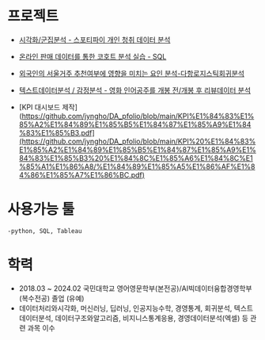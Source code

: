 # 프로젝트
- [시각화/군집분석 - 스포티파이 개인 청취 데이터 분석](https://github.com/jyngho/DA_pfolio/blob/main/%E1%84%89%E1%85%B3%E1%84%91%E1%85%A9%E1%84%90%E1%85%B5%E1%84%91%E1%85%A1%E1%84%8B%E1%85%B5%20%E1%84%83%E1%85%A6%E1%84%8B%E1%85%B5%E1%84%90%E1%85%A5%E1%84%87%E1%85%AE%E1%86%AB%E1%84%89%E1%85%A5%E1%86%A8/%E1%84%89%E1%85%B3%E1%84%91%E1%85%A9%E1%84%90%E1%85%B5%E1%84%91%E1%85%A1%E1%84%8B%E1%85%B5%20%E1%84%83%E1%85%A6%E1%84%8B%E1%85%B5%E1%84%90%E1%85%A5%E1%84%87%E1%85%AE%E1%86%AB%E1%84%89%E1%85%A5%E1%86%A8%20-%20%E1%84%89%E1%85%A5%E1%86%AF%E1%84%86%E1%85%A7%E1%86%BC.pdf)

- [온라인 판매 데이터를 통한 코호트 분석 실습 - SQL](https://github.com/jyngho/DA_pfolio/blob/main/%E1%84%8F%E1%85%A9%E1%84%92%E1%85%A9%E1%84%90%E1%85%B3%E1%84%87%E1%85%AE%E1%86%AB%E1%84%89%E1%85%A5%E1%86%A8%20%E1%84%89%E1%85%B5%E1%86%AF%E1%84%89%E1%85%B3%E1%86%B8/%E1%84%89%E1%85%B5%E1%86%AF%E1%84%89%E1%85%B3%E1%86%B8%E1%84%82%E1%85%A2%E1%84%8B%E1%85%A7%E1%86%A8%20%E1%84%89%E1%85%A5%E1%86%AF%E1%84%86%E1%85%A7%E1%86%BC.pdf)

- [외국인의 서울거주 추천여부에 영향을 미치는 요인 분석-다항로지스틱회귀분석](https://github.com/jyngho/DA_pfolio/blob/main/%E1%84%83%E1%85%A1%E1%84%92%E1%85%A1%E1%86%BC%E1%84%85%E1%85%A9%E1%84%8C%E1%85%B5%E1%84%89%E1%85%B3%E1%84%90%E1%85%B5%E1%86%A8%E1%84%92%E1%85%AC%E1%84%80%E1%85%B1%E1%84%87%E1%85%AE%E1%86%AB%E1%84%89%E1%85%A5%E1%86%A8/%E1%84%8B%E1%85%AC%E1%84%80%E1%85%AE%E1%86%A8%E1%84%8B%E1%85%B5%E1%86%AB%E1%84%8B%E1%85%B4%20%E1%84%89%E1%85%A5%E1%84%8B%E1%85%AE%E1%86%AF%E1%84%80%E1%85%A5%E1%84%8C%E1%85%AE%20%E1%84%8E%E1%85%AE%E1%84%8E%E1%85%A5%E1%86%AB%E1%84%8B%E1%85%A6%20%E1%84%8B%E1%85%A7%E1%86%BC%E1%84%92%E1%85%A3%E1%86%BC%E1%84%8B%E1%85%B3%E1%86%AF%20%E1%84%86%E1%85%B5%E1%84%8E%E1%85%B5%E1%84%82%E1%85%B3%E1%86%AB%20%E1%84%8B%E1%85%AD%E1%84%8B%E1%85%B5%E1%86%AB%20%E1%84%87%E1%85%AE%E1%86%AB%E1%84%89%E1%85%A5%E1%86%A8(%E1%84%83%E1%85%A1%E1%84%92%E1%85%A1%E1%86%BC%E1%84%85%E1%85%A9%E1%84%8C%E1%85%B5%E1%84%89%E1%85%B3%E1%84%90%E1%85%B5%E1%86%A8%E1%84%92%E1%85%AC%E1%84%80%E1%85%B1%E1%84%87%E1%85%AE%E1%86%AB%E1%84%89%E1%85%A5%E1%86%A8)%20.pdf)

- [텍스트데이터분석 / 감정분석 - 영화 인어공주를 개봉 전/개봉 후 리뷰데이터 분석](https://github.com/jyngho/DA_pfolio/blob/main/%E1%84%8B%E1%85%B5%E1%86%AB%E1%84%8B%E1%85%A5%E1%84%80%E1%85%A9%E1%86%BC%E1%84%8C%E1%85%AE2023%20%E1%84%85%E1%85%B5%E1%84%87%E1%85%B2%E1%84%83%E1%85%A6%E1%84%8B%E1%85%B5%E1%84%90%E1%85%A5%E1%84%85%E1%85%B3%E1%86%AF%20%E1%84%90%E1%85%A9%E1%86%BC%E1%84%92%E1%85%A1%E1%86%AB%20%E1%84%87%E1%85%A1%E1%86%AB%E1%84%8B%E1%85%B3%E1%86%BC%20%E1%84%87%E1%85%AE%E1%86%AB%E1%84%89%E1%85%A5%E1%86%A8/%E1%84%83%E1%85%A6%E1%84%8B%E1%85%B5%E1%84%90%E1%85%A5%20%E1%84%87%E1%85%AE%E1%86%AB%E1%84%89%E1%85%A5%E1%86%A8%20%E1%84%89%E1%85%A5%E1%86%AF%E1%84%86%E1%85%A7%E1%86%BC.pdf)

- [KPI 대시보드 제작](https://github.com/jyngho/DA_pfolio/blob/main/KPI%E1%84%83%E1%85%A2%E1%84%89%E1%85%B5%E1%84%87%E1%85%A9%E1%84%83%E1%85%B3.pdf](https://github.com/jyngho/DA_pfolio/blob/main/KPI%20%E1%84%83%E1%85%A2%E1%84%89%E1%85%B5%E1%84%87%E1%85%A9%E1%84%83%E1%85%B3%20%E1%84%8C%E1%85%A6%E1%84%8C%E1%85%A1%E1%86%A8/%E1%84%89%E1%85%A5%E1%86%AF%E1%84%86%E1%85%A7%E1%86%BC.pdf)


# 사용가능 툴 
    -python, SQL, Tableau

# 학력
  - 2018.03 ~ 2024.02 국민대학교 영어영문학부(본전공)/AI빅데이터융합경영학부(복수전공) 졸업 (유예) 
  - 데이터처리와시각화, 머신러닝, 딥러닝, 인공지능수학, 경영통계, 회귀분석, 텍스트데이터분석, 데이터구조와알고리즘, 비지니스통계응용, 경영데이터분석(엑셀) 등 관련 과목 이수
